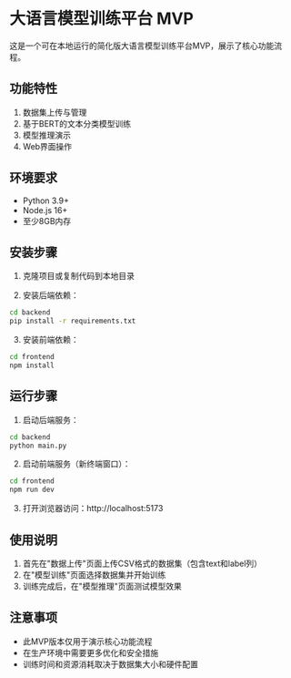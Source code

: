 # 大语言模型训练平台 MVP

这是一个可在本地运行的简化版大语言模型训练平台MVP，展示了核心功能流程。

## 功能特性

1. 数据集上传与管理
2. 基于BERT的文本分类模型训练
3. 模型推理演示
4. Web界面操作

## 环境要求

- Python 3.9+
- Node.js 16+
- 至少8GB内存

## 安装步骤

1. 克隆项目或复制代码到本地目录

2. 安装后端依赖：
```bash
cd backend
pip install -r requirements.txt
```

3. 安装前端依赖：
```bash
cd frontend
npm install
```

## 运行步骤

1. 启动后端服务：
```bash
cd backend
python main.py
```

2. 启动前端服务（新终端窗口）：
```bash
cd frontend
npm run dev
```

3. 打开浏览器访问：http://localhost:5173

## 使用说明

1. 首先在"数据上传"页面上传CSV格式的数据集（包含text和label列）
2. 在"模型训练"页面选择数据集并开始训练
3. 训练完成后，在"模型推理"页面测试模型效果

## 注意事项

- 此MVP版本仅用于演示核心功能流程
- 在生产环境中需要更多优化和安全措施
- 训练时间和资源消耗取决于数据集大小和硬件配置